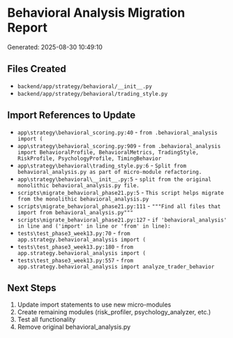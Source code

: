 # Behavioral Analysis Migration Report
Generated: 2025-08-30 10:49:10

## Files Created
- `backend/app/strategy/behavioral/__init__.py`
- `backend/app/strategy/behavioral/trading_style.py`

## Import References to Update
- `app\strategy\behavioral_scoring.py:40` - `from .behavioral_analysis import (`
- `app\strategy\behavioral_scoring.py:909` - `from .behavioral_analysis import BehavioralProfile, BehavioralMetrics, TradingStyle, RiskProfile, PsychologyProfile, TimingBehavior`
- `app\strategy\behavioral\trading_style.py:6` - `Split from behavioral_analysis.py as part of micro-module refactoring.`
- `app\strategy\behavioral\__init__.py:5` - `split from the original monolithic behavioral_analysis.py file.`
- `scripts\migrate_behavioral_phase21.py:5` - `This script helps migrate from the monolithic behavioral_analysis.py`
- `scripts\migrate_behavioral_phase21.py:111` - `"""Find all files that import from behavioral_analysis.py"""`
- `scripts\migrate_behavioral_phase21.py:127` - `if 'behavioral_analysis' in line and ('import' in line or 'from' in line):`
- `tests\test_phase3_week13.py:70` - `from app.strategy.behavioral_analysis import (`
- `tests\test_phase3_week13.py:180` - `from app.strategy.behavioral_analysis import (`
- `tests\test_phase3_week13.py:557` - `from app.strategy.behavioral_analysis import analyze_trader_behavior`

## Next Steps
1. Update import statements to use new micro-modules
2. Create remaining modules (risk_profiler, psychology_analyzer, etc.)
3. Test all functionality
4. Remove original behavioral_analysis.py